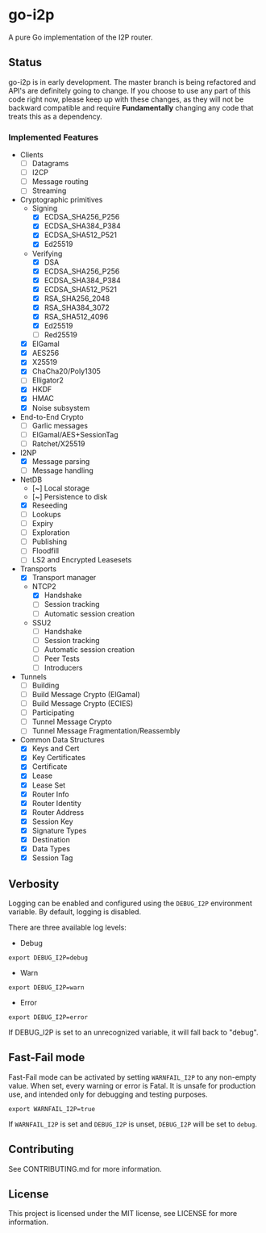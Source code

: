# go-i2p

A pure Go implementation of the I2P router.

## Status

go-i2p is in early development. The master branch is being refactored and API's are
definitely going to change. If you choose to use any part of this code right now,
please keep up with these changes, as they will not be backward compatible and require
**Fundamentally** changing any code that treats this as a dependency.

### Implemented Features

- Clients
  - [ ] Datagrams
  - [ ] I2CP
  - [ ] Message routing
  - [ ] Streaming
- Cryptographic primitives
  - Signing
    - [X] ECDSA_SHA256_P256
    - [X] ECDSA_SHA384_P384
    - [X] ECDSA_SHA512_P521
    - [X] Ed25519
  - Verifying
    - [X] DSA
    - [X] ECDSA_SHA256_P256
    - [X] ECDSA_SHA384_P384
    - [X] ECDSA_SHA512_P521
    - [X] RSA_SHA256_2048
    - [X] RSA_SHA384_3072
    - [X] RSA_SHA512_4096
    - [X] Ed25519
    - [ ] Red25519
  - [X] ElGamal
  - [X] AES256
  - [X] X25519
  - [X] ChaCha20/Poly1305
  - [ ] Elligator2
  - [X] HKDF
  - [X] HMAC
  - [X] Noise subsystem
- End-to-End Crypto
  - [ ] Garlic messages
  - [ ] ElGamal/AES+SessionTag
  - [ ] Ratchet/X25519
- I2NP
  - [X] Message parsing
  - [ ] Message handling
- NetDB
  - [~] Local storage
  - [~] Persistence to disk
  - [X] Reseeding
  - [ ] Lookups
  - [ ] Expiry
  - [ ] Exploration
  - [ ] Publishing
  - [ ] Floodfill
  - [ ] LS2 and Encrypted Leasesets
- Transports
  - [X] Transport manager
  - NTCP2
    - [X] Handshake
    - [ ] Session tracking
    - [ ] Automatic session creation
  - SSU2
    - [ ] Handshake
    - [ ] Session tracking
    - [ ] Automatic session creation
    - [ ] Peer Tests
    - [ ] Introducers
- Tunnels
    - [ ] Building
    - [ ] Build Message Crypto (ElGamal)
    - [ ] Build Message Crypto (ECIES)
    - [ ] Participating
    - [ ] Tunnel Message Crypto
    - [ ] Tunnel Message Fragmentation/Reassembly
- Common Data Structures
    - [X] Keys and Cert
    - [X] Key Certificates
    - [X] Certificate
    - [X] Lease
    - [X] Lease Set
    - [X] Router Info
    - [X] Router Identity
    - [X] Router Address
    - [X] Session Key
    - [X] Signature Types
    - [X] Destination
    - [X] Data Types
    - [X] Session Tag

## Verbosity ##
Logging can be enabled and configured using the `DEBUG_I2P` environment variable. By default, logging is disabled.

There are three available log levels:

- Debug
```shell
export DEBUG_I2P=debug
```
- Warn
```shell
export DEBUG_I2P=warn
```
- Error
```shell
export DEBUG_I2P=error
```

If DEBUG_I2P is set to an unrecognized variable, it will fall back to "debug".

## Fast-Fail mode ##

Fast-Fail mode can be activated by setting `WARNFAIL_I2P` to any non-empty value. When set, every warning or error is Fatal.
It is unsafe for production use, and intended only for debugging and testing purposes.

```shell
export WARNFAIL_I2P=true
```

If `WARNFAIL_I2P` is set and `DEBUG_I2P` is unset, `DEBUG_I2P` will be set to `debug`.

## Contributing

See CONTRIBUTING.md for more information.

## License

This project is licensed under the MIT license, see LICENSE for more information.
